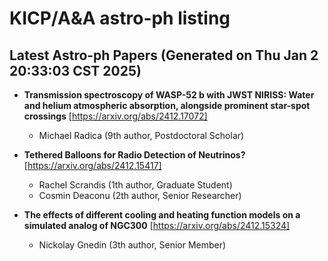 # KICP/A&A astro-ph listing

## Latest Astro-ph Papers (Generated on Thu Jan  2 20:33:03 CST 2025)

- **Transmission spectroscopy of WASP-52 b with JWST NIRISS: Water and helium atmospheric absorption, alongside prominent star-spot crossings**
[https://arxiv.org/abs/2412.17072]
  + Michael Radica (9th author, Postdoctoral Scholar)

- **Tethered Balloons for Radio Detection of Neutrinos?**
[https://arxiv.org/abs/2412.15417]
  + Rachel Scrandis (1th author, Graduate Student)
  + Cosmin Deaconu (2th author, Senior Researcher)

- **The effects of different cooling and heating function models on a simulated analog of NGC300**
[https://arxiv.org/abs/2412.15324]
  + Nickolay Gnedin (3th author, Senior Member)

